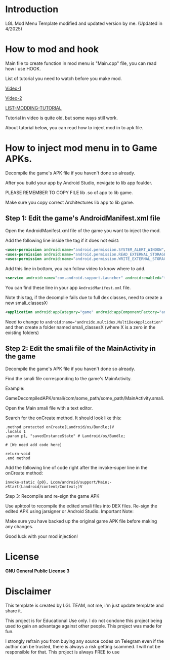 # Introduction
LGL Mod Menu Template modified and updated version by me. (Updated in 4/2025)

# How to mod and hook
Main file to create function in mod menu is "Main.cpp" file, you can read how i use HOOK.

List of tutorial you need to watch before you make mod.

[Video-1](https://www.youtube.com/watch?v=ieMclBtL6Ig&t)

[Video-2](https://www.youtube.com/watch?v=eMQTR3dSNpw&t)

[LIST-MODDING-TUTORIAL](https://platinmods.com/threads/list-of-platinmods-modding-tutorials.19773)

Tutorial in video is quite old, but some ways still work.

About tutorial below, you can read how to inject mod in to apk file.

# How to inject mod menu in to Game APKs.

Decompile the game's APK file if you haven't done so already.

After you build your app by Android Studio, nevigate to lib app foulder.

PLEASE REMEMBER TO COPY FILE lib .so of app to lib game. 

Make sure you copy correct Architectures lib app to lib game.

## Step 1: Edit the game's AndroidManifest.xml file

Open the AndroidManifest.xml file of the game you want to inject the mod.

Add the following line inside the <manifest> tag if it does not exist:
```XML
<uses-permission android:name="android.permission.SYSTEM_ALERT_WINDOW"/>
<uses-permission android:name="android.permission.READ_EXTERNAL_STORAGE"/>
<uses-permission android:name="android.permission.WRITE_EXTERNAL_STORAGE"/>
```
Add this line in bottom, you can follow video to know where to add.
```XML
<service android:name="com.android.support.Launcher" android:enabled="true" android:exported="false" android:stopWithTask="true"/>
```
You can find these line in your app ```AndroidManifest.xml``` file.

Note this <application> tag, if the decomplie fails due to full dex classes, need to create a new smali_classesX:
```XML
<application android:appCategory="game" android:appComponentFactory="androidx.core.app.CoreComponentFactory" android:hardwareAccelerated="true" android:icon="@mipmap/app_icon" android:isGame="true" android:label="@string/app_name" android:name="androidx.multidex.MultiDexApplication" android:networkSecurityConfig="@xml/tp_network_security_config" android:roundIcon="@mipmap/app_icon_round" android:supportsRtl="true" android:theme="@android:style/Theme.NoTitleBar.Fullscreen" android:usesCleartextTraffic="true">
```
Need to change to ```android:name="androidx.multidex.MultiDexApplication"``` and then create a folder named smali_classesX (where X is a zero in the existing folders)

## Step 2: Edit the smali file of the MainActivity in the game

Decompile the game's APK file if you haven't done so already.

Find the smali file corresponding to the game's MainActivity. 

Example:

GameDecompiledAPK/smali/com/some_path/some_path/MainActivity.smali.

Open the Main smali file with a text editor.

Search for the onCreate method. It should look like this:

```Smali
.method protected onCreate(Landroid/os/Bundle;)V
.locals 1
.param p1, "savedInstanceState" # Landroid/os/Bundle;

# [We need add code here]

return-void
.end method
```
Add the following line of code right after the invoke-super line in the onCreate method:

```Smali
invoke-static {p0}, Lcom/android/support/Main;->Start(Landroid/content/Context;)V
```
Step 3: Recompile and re-sign the game APK

Use apktool to recompile the edited smali files into DEX files.
Re-sign the edited APK using jarsigner or Android Studio.
Important Note:

Make sure you have backed up the original game APK file before making any changes.

Good luck with your mod injection!

# License
**GNU General Public License 3**

# Disclaimer
This template is created by LGL TEAM, not me, i'm just update template and share it.

This project is for Educational Use only. I do not condone this project being used to gain an advantage against other people. This project was made for fun.

I strongly refrain you from buying any source codes on Telegram even if the author can be trusted, there is always a risk getting scammed. I will not be responsible for that. This project is always FREE to use
